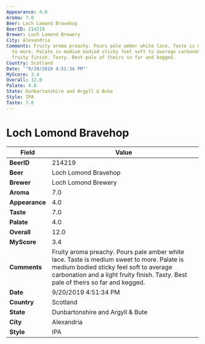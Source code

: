 ```yaml
---
Appearance: 4.0
Aroma: 7.0
Beer: Loch Lomond Bravehop
BeerID: 214219
Brewer: Loch Lomond Brewery
City: Alexandria
Comments: Fruity aroma preachy. Pours pale amber white lace. Taste is medium sweet
  to more. Palate is medium bodied sticky feel soft to average carbonation and a light
  fruity finish. Tasty. Best pale of theirs so far and kegged.
Country: Scotland
Date: '"9/20/2019 4:51:34 PM"'
MyScore: 3.4
Overall: 12.0
Palate: 4.0
State: Dunbartonshire and Argyll & Bute
Style: IPA
Taste: 7.0
---
```


# Loch Lomond Bravehop

| Field         | Value |
|---------------|-------|
| **BeerID** | 214219 |
| **Beer** | Loch Lomond Bravehop |
| **Brewer** | Loch Lomond Brewery |
| **Aroma** | 7.0 |
| **Appearance** | 4.0 |
| **Taste** | 7.0 |
| **Palate** | 4.0 |
| **Overall** | 12.0 |
| **MyScore** | 3.4 |
| **Comments** | Fruity aroma preachy. Pours pale amber white lace. Taste is medium sweet to more. Palate is medium bodied sticky feel soft to average carbonation and a light fruity finish. Tasty. Best pale of theirs so far and kegged. |
| **Date** | 9/20/2019 4:51:34 PM |
| **Country** | Scotland |
| **State** | Dunbartonshire and Argyll & Bute |
| **City** | Alexandria |
| **Style** | IPA |
